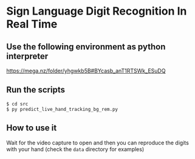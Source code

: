 # Sign Language Digit Recognition In Real Time

##  Use the following environment as python interpreter

https://mega.nz/folder/yhgwkb5B#BYcasb_anT1RTSWk_ESuDQ

##  Run the scripts

```
$ cd src
$ py predict_live_hand_tracking_bg_rem.py
```

## How to use it

Wait for the video capture to open and then you can reproduce the digits with your hand (check the `data` directory for examples)
